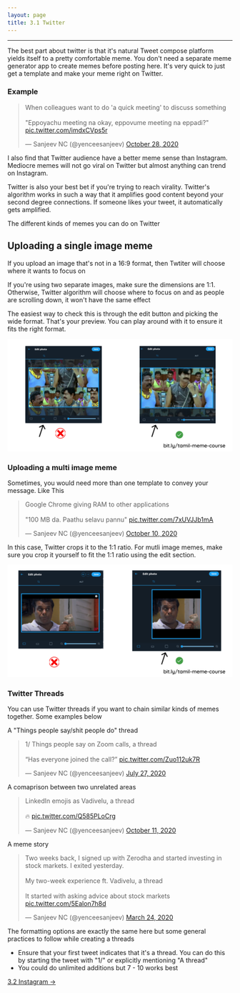 ```yaml
---
layout: page
title: 3.1 Twitter
---
```

---

The best part about twitter is that it's natural Tweet compose platform yields itself to a pretty comfortable meme. You don't need a separate meme generator app to create memes before posting here. It's very quick to just get a template and make your meme right on Twitter.

### Example
<blockquote class="twitter-tweet"><p lang="en" dir="ltr">When colleagues want to do &#39;a quick meeting&#39; to discuss something <br><br>&quot;Eppoyachu meeting na okay, eppovume meeting na eppadi?&quot; <a href="https://t.co/imdxCVps5r">pic.twitter.com/imdxCVps5r</a></p>&mdash; Sanjeev NC (@yenceesanjeev) <a href="https://twitter.com/yenceesanjeev/status/1321394166081835008?ref_src=twsrc%5Etfw">October 28, 2020</a></blockquote> <script async src="https://platform.twitter.com/widgets.js" charset="utf-8"></script>


I also find that Twitter audience have a better meme sense than Instagram. Mediocre memes will not go viral on Twitter but almost anything can trend on Instagram.


Twitter is also your best bet if you're trying to reach virality. Twitter's algorithm works in such a way that it amplifies good content beyond your second degree connections. If someone likes your tweet, it automatically gets amplified.

The different kinds of memes you can do on Twitter

## Uploading a single image meme

 If you upload an image that's not in a 16:9 format, then Twtiter will choose where it wants to focus on

If you're using two separate images, make sure the dimensions are 1:1. Otherwise, Twitter algorithm will choose where to focus on and as people are scrolling down, it won't have the same effect

The easiest way to check this is through the edit button and picking the wide format. That's your preview.
You can play around with it to ensure it fits the right format.

![](/images/distribution/twitter/format.png)

### Uploading a multi image meme
Sometimes, you would need more than one template to convey your message. Like This

<blockquote class="twitter-tweet"><p lang="en" dir="ltr">Google Chrome giving RAM to other applications<br><br>&quot;100 MB da. Paathu selavu pannu&quot; <a href="https://t.co/7xUVJJb1mA">pic.twitter.com/7xUVJJb1mA</a></p>&mdash; Sanjeev NC (@yenceesanjeev) <a href="https://twitter.com/yenceesanjeev/status/1314770617950855169?ref_src=twsrc%5Etfw">October 10, 2020</a></blockquote> <script async src="https://platform.twitter.com/widgets.js" charset="utf-8"></script>

In this case, Twitter crops it to the 1:1 ratio. For mutli image memes, make sure you crop it yourself to fit the 1:1 ratio using the edit section.

![](/images/distribution/twitter/twitter-multi-image.png)

### Twitter Threads

You can use Twitter threads if you want to chain similar kinds of memes together. Some examples below

A "Things people say/shit people do" thread

<blockquote class="twitter-tweet"><p lang="en" dir="ltr">1/ Things people say on Zoom calls, a thread<br><br>“Has everyone joined the call?” <a href="https://t.co/Zuo112uk7R">pic.twitter.com/Zuo112uk7R</a></p>&mdash; Sanjeev NC (@yenceesanjeev) <a href="https://twitter.com/yenceesanjeev/status/1287762208974204932?ref_src=twsrc%5Etfw">July 27, 2020</a></blockquote> <script async src="https://platform.twitter.com/widgets.js" charset="utf-8"></script>

A comaprison between two unrelated areas

<blockquote class="twitter-tweet"><p lang="en" dir="ltr">LinkedIn emojis as Vadivelu, a thread<br><br>🔥 <a href="https://t.co/Q585PLoCrg">pic.twitter.com/Q585PLoCrg</a></p>&mdash; Sanjeev NC (@yenceesanjeev) <a href="https://twitter.com/yenceesanjeev/status/1315156447844421636?ref_src=twsrc%5Etfw">October 11, 2020</a></blockquote> <script async src="https://platform.twitter.com/widgets.js" charset="utf-8"></script>

A meme story

<blockquote class="twitter-tweet"><p lang="en" dir="ltr">Two weeks back, I signed up with Zerodha and started investing in stock markets. I exited yesterday. <br><br>My two-week experience ft. Vadivelu, a thread<br><br>It started with asking advice about stock markets <a href="https://t.co/5Ealon7h8d">pic.twitter.com/5Ealon7h8d</a></p>&mdash; Sanjeev NC (@yenceesanjeev) <a href="https://twitter.com/yenceesanjeev/status/1242530191714349056?ref_src=twsrc%5Etfw">March 24, 2020</a></blockquote> <script async src="https://platform.twitter.com/widgets.js" charset="utf-8"></script>

The formatting options are exactly the same here but some general practices to follow while creating a threads
- Ensure that your first tweet indicates that it's a thread. You can do this by starting the tweet with "1/" or explicitly mentioning "A thread"
- You could do unlimited additions but 7 - 10 works best





<a href = '/32-Instagram/' class ='nav-button'> 3.2 Instagram -></a>
